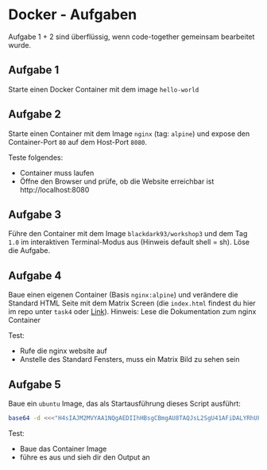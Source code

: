 # Docker - Aufgaben

Aufgabe 1 + 2 sind überflüssig, wenn code-together gemeinsam bearbeitet wurde.

## Aufgabe 1

Starte einen Docker Container mit dem image `hello-world`

## Aufgabe 2

Starte einen Container mit dem Image `nginx` (tag: `alpine`) und expose den Container-Port `80` auf dem Host-Port `8080`.

Teste folgendes:
- Container muss laufen
- Öffne den Browser und prüfe, ob die Website erreichbar ist http://localhost:8080


## Aufgabe 3

Führe den Container mit dem Image `blackdark93/workshop3` und dem Tag `1.0` im interaktiven Terminal-Modus aus (Hinweis default shell = sh).
Löse die Aufgabe.

## Aufgabe 4

Baue einen eigenen Container (Basis `nginx:alpine`) und verändere die Standard HTML Seite mit dem Matrix Screen (die `index.html` findest du hier im repo unter `task4` oder [Link](./task4/index.html)).
Hinweis: Lese die Dokumentation zum nginx Container

Test:
- Rufe die nginx website auf
- Anstelle des Standard Fensters, muss ein Matrix Bild zu sehen sein

## Aufgabe 5

Baue ein `ubuntu` Image, das als Startausführung dieses Script ausführt:

```bash
base64 -d <<<"H4sIAJM2MVYAA1NQgAEDIIhHBsgCBmgAU8TAQJsL2SgU41AFiDALYRhUF8I0NAEUCbBZUB7MBGRrUXXg8DC6CagORwkYtDCDcw3IMwDdOBL1IyRRwpBI7cihTlSYkRRNUHcRnUZgXIQGIlOoOQC/4ufk0gIAAA==" | gunzip
```

Test:
- Baue das Container Image
- führe es aus und sieh dir den Output an
